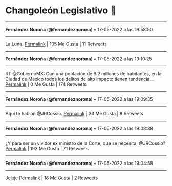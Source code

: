 # Changoleón Legislativo 🙈
*****
**Fernández Noroña** (**@fernandeznorona**) • 17-05-2022 a las 19:58:50
*****
La Luna.
[Permalink](https://twitter.com/fernandeznorona/status/1526774284600889344) | 105 Me Gusta | 11 Retweets
*****
**Fernández Noroña** (**@fernandeznorona**) • 17-05-2022 a las 19:10:25
*****
RT @GobiernoMX: Con una población de 9.2 millones de habitantes, en la Ciudad de México todos los delitos de alto impacto tienen tendencia…
[Permalink](https://twitter.com/fernandeznorona/status/1526762100139298816) | 0 Me Gusta | 174 Retweets
*****
**Fernández Noroña** (**@fernandeznorona**) • 17-05-2022 a las 19:09:35
*****
Aquí te hablan @JRCossio.
[Permalink](https://twitter.com/fernandeznorona/status/1526761891162300416) | 33 Me Gusta | 8 Retweets
*****
**Fernández Noroña** (**@fernandeznorona**) • 17-05-2022 a las 19:08:38
*****
¿Y para ser un vividor ex ministro de la Corte, que se necesita, @JRCossio?
[Permalink](https://twitter.com/fernandeznorona/status/1526761653156532224) | 193 Me Gusta | 71 Retweets
*****
**Fernández Noroña** (**@fernandeznorona**) • 17-05-2022 a las 19:04:58
*****
Jejeje
[Permalink](https://twitter.com/fernandeznorona/status/1526760729721700353) | 18 Me Gusta | 2 Retweets
